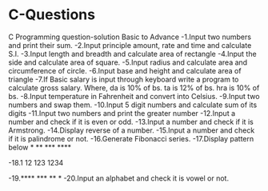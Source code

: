 # C-Questions
C Programming question-solution Basic to Advance
-1.Input two numbers and print their sum.
-2.Input principle amount, rate and time and calculate S.I.
-3.Input length and breadth and calculate area of rectangle
-4.Input the side and calculate area of square.
-5.Input radius and calculate area and circumference of circle.
-6.Input base and height and calculate area of triangle
-7.If Basic salary is input through keyboard write a program to calculate gross salary. Where, da is 10% of bs. ta is 12% of bs. hra is 10% of bs.
-8.Input temperature in Fahrenheit and convert into Celsius.
-9.Input two numbers and swap them.
-10.Input 5 digit numbers and calculate sum of its digits
-11.Input two numbers and print the greater number
-12.Input a number and check if it is even or odd.
-13.Input a number and check if it is Armstrong.
-14.Display reverse of a number.
-15.Input a number and check if it is palindrome or not.
-16.Generate Fibonacci series.
-17.Display pattern below 
    * 
    **
    *** 
    ****
    
-18.1 
    12 
    123 
    1234

-19.****
     ***
      ** 
       *
-20.Input an alphabet and check it is vowel or not.